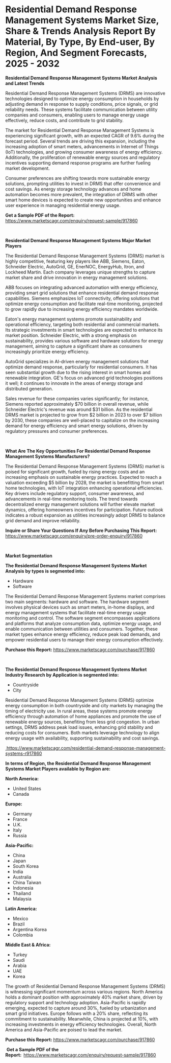 <p><h1>Residential Demand Response Management Systems Market Size, Share & Trends Analysis Report By Material, By Type, By End-user, By Region, And Segment Forecasts, 2025 - 2032</h1></p><p><strong>Residential Demand Response Management Systems Market Analysis and Latest Trends</strong></p>
<p><p>Residential Demand Response Management Systems (DRMS) are innovative technologies designed to optimize energy consumption in households by adjusting demand in response to supply conditions, price signals, or grid reliability needs. These systems facilitate communication between utility companies and consumers, enabling users to manage energy usage effectively, reduce costs, and contribute to grid stability.</p><p>The market for Residential Demand Response Management Systems is experiencing significant growth, with an expected CAGR of 9.6% during the forecast period. Several trends are driving this expansion, including the increasing adoption of smart meters, advancements in Internet of Things (IoT) technologies, and growing consumer awareness of energy efficiency. Additionally, the proliferation of renewable energy sources and regulatory incentives supporting demand response programs are further fueling market development. </p><p>Consumer preferences are shifting towards more sustainable energy solutions, prompting utilities to invest in DRMS that offer convenience and cost savings. As energy storage technology advances and home automation becomes more prevalent, the integration of DRMS with other smart home devices is expected to create new opportunities and enhance user experience in managing residential energy usage.</p></p>
<p><strong>Get a Sample PDF of the Report:&nbsp;</strong> <a href="https://www.marketscagr.com/enquiry/request-sample/917860?utm_campaign=2198&utm_medium=2&utm_source=Github&utm_content=ia&utm_term=18042025&utm_id=residential-demand-response-management-systems">https://www.marketscagr.com/enquiry/request-sample/917860</a></p>
<p>&nbsp;</p>
<p><strong>Residential Demand Response Management Systems Major Market Players</strong></p>
<p><p>The Residential Demand Response Management Systems (DRMS) market is highly competitive, featuring key players like ABB, Siemens, Eaton, Schneider Electric, AutoGrid, GE, EnerNOC, EnergyHub, Itron, and Lockheed Martin. Each company leverages unique strengths to capture market share and drive innovation in energy management solutions.</p><p>ABB focuses on integrating advanced automation with energy efficiency, providing smart grid solutions that enhance residential demand response capabilities. Siemens emphasizes IoT connectivity, offering solutions that optimize energy consumption and facilitate real-time monitoring, projected to grow rapidly due to increasing energy efficiency mandates worldwide.</p><p>Eaton's energy management systems promote sustainability and operational efficiency, targeting both residential and commercial markets. Its strategic investments in smart technologies are expected to enhance its market position. Schneider Electric, with a strong emphasis on sustainability, provides various software and hardware solutions for energy management, aiming to capture a significant share as consumers increasingly prioritize energy efficiency.</p><p>AutoGrid specializes in AI-driven energy management solutions that optimize demand response, particularly for residential consumers. It has seen substantial growth due to the rising interest in smart homes and renewable integration. GE's focus on advanced grid technologies positions it well; it continues to innovate in the areas of energy storage and distributed generation.</p><p>Sales revenue for these companies varies significantly; for instance, Siemens reported approximately $70 billion in overall revenue, while Schneider Electric's revenue was around $31 billion. As the residential DRMS market is projected to grow from $2 billion in 2023 to over $7 billion by 2030, these companies are well-placed to capitalize on the increasing demand for energy efficiency and smart energy solutions, driven by regulatory pressures and consumer preferences.</p></p>
<p>&nbsp;</p>
<p><strong>What Are The Key Opportunities For Residential Demand Response Management Systems Manufacturers?</strong></p>
<p><p>The Residential Demand Response Management Systems (DRMS) market is poised for significant growth, fueled by rising energy costs and an increasing emphasis on sustainable energy practices. Expected to reach a valuation exceeding $5 billion by 2028, the market is benefitting from smart home technologies, with IoT integration enhancing operational efficiencies. Key drivers include regulatory support, consumer awareness, and advancements in real-time monitoring tools. The trend towards decentralized energy management solutions will further elevate market dynamics, offering homeowners incentives for participation. Future outlook indicates a robust expansion as utilities increasingly adopt DRMS to balance grid demand and improve reliability.</p></p>
<p><strong>Inquire or Share Your Questions If Any Before Purchasing This Report:</strong> <a href="https://www.marketscagr.com/enquiry/pre-order-enquiry/917860?utm_campaign=2198&utm_medium=2&utm_source=Github&utm_content=ia&utm_term=18042025&utm_id=residential-demand-response-management-systems">https://www.marketscagr.com/enquiry/pre-order-enquiry/917860</a></p>
<p>&nbsp;</p>
<p><strong>Market Segmentation</strong></p>
<p><strong>The Residential Demand Response Management Systems Market Analysis by types is segmented into:</strong></p>
<p><ul><li>Hardware</li><li>Software</li></ul></p>
<p><p>The Residential Demand Response Management Systems market comprises two main segments: hardware and software. The hardware segment involves physical devices such as smart meters, in-home displays, and energy management systems that facilitate real-time energy usage monitoring and control. The software segment encompasses applications and platforms that analyze consumption data, optimize energy usage, and enable communication between utilities and consumers. Together, these market types enhance energy efficiency, reduce peak load demands, and empower residential users to manage their energy consumption effectively.</p></p>
<p><strong>Purchase this Report:&nbsp;</strong><a href="https://www.marketscagr.com/purchase/917860?utm_campaign=2198&utm_medium=2&utm_source=Github&utm_content=ia&utm_term=18042025&utm_id=residential-demand-response-management-systems">https://www.marketscagr.com/purchase/917860</a></p>
<p>&nbsp;</p>
<p><strong>The Residential Demand Response Management Systems Market Industry Research by Application is segmented into:</strong></p>
<p><ul><li>Countryside</li><li>City</li></ul></p>
<p><p>Residential Demand Response Management Systems (DRMS) optimize energy consumption in both countryside and city markets by managing the timing of electricity use. In rural areas, these systems promote energy efficiency through automation of home appliances and promote the use of renewable energy sources, benefiting from less grid congestion. In urban settings, DRMS address peak load issues, enhancing grid stability and reducing costs for consumers. Both markets leverage technology to align energy usage with availability, supporting sustainability and cost savings.</p></p>
<p><a href="https://www.marketscagr.com/residential-demand-response-management-systems-r917860?utm_campaign=2198&utm_medium=2&utm_source=Github&utm_content=ia&utm_term=18042025&utm_id=residential-demand-response-management-systems">&nbsp;https://www.marketscagr.com/residential-demand-response-management-systems-r917860</a></p>
<p><strong>In terms of Region, the Residential Demand Response Management Systems Market Players available by Region are:</strong></p>
<p>
    <p> <strong> North America: </strong>
        <ul>
            <li>United States</li>
            <li>Canada</li>
        </ul>
        </p> 
    <p> <strong> Europe: </strong>
        <ul>
            <li>Germany</li>
            <li>France</li>
            <li>U.K.</li>
            <li>Italy</li>
            <li>Russia</li>
        </ul>
        </p> 
    <p> <strong> Asia-Pacific: </strong>
        <ul>
            <li>China</li>
            <li>Japan</li>
            <li>South Korea</li>
            <li>India</li>
            <li>Australia</li>
            <li>China Taiwan</li>
            <li>Indonesia</li>
            <li>Thailand</li>
            <li>Malaysia</li>
        </ul>
        </p> 
    <p> <strong> Latin America: </strong>
        <ul>
            <li>Mexico</li>
            <li>Brazil</li>
            <li>Argentina Korea</li>
            <li>Colombia</li>
        </ul>
        </p> 
    <p> <strong> Middle East & Africa: </strong>
        <ul>
            <li>Turkey</li>
            <li>Saudi</li>
            <li>Arabia</li>
            <li>UAE</li>
            <li>Korea</li>
        </ul>
    </p>
    </p>
<p><p>The growth of Residential Demand Response Management Systems (DRMS) is witnessing significant momentum across various regions. North America holds a dominant position with approximately 40% market share, driven by regulatory support and technology adoption. Asia-Pacific is rapidly emerging, expected to capture around 30%, fueled by urbanization and smart grid initiatives. Europe follows with a 20% share, reflecting its commitment to sustainability. Meanwhile, China is projected at 10%, with increasing investments in energy efficiency technologies. Overall, North America and Asia-Pacific are poised to lead the market.</p></p>
<p><strong>Purchase this Report: </strong><a href="https://www.marketscagr.com/purchase/917860?utm_campaign=2198&utm_medium=2&utm_source=Github&utm_content=ia&utm_term=18042025&utm_id=residential-demand-response-management-systems">https://www.marketscagr.com/purchase/917860</a></p>
<p>&nbsp;<strong>Get a Sample PDF of the Report:&nbsp;&nbsp;</strong><a href="https://www.marketscagr.com/enquiry/request-sample/917860?utm_campaign=2198&utm_medium=2&utm_source=Github&utm_content=ia&utm_term=18042025&utm_id=residential-demand-response-management-systems">https://www.marketscagr.com/enquiry/request-sample/917860</a></p>
<p><strong></strong></p>
<p><p></p><p></p><p></p></p>